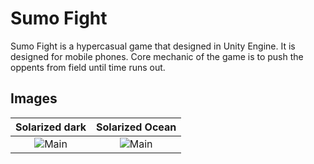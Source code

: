 # Sumo Fight
Sumo Fight is a hypercasual game that designed in Unity Engine. It is designed for mobile phones. Core mechanic of the game is to push the oppents from field until time runs out.

## Images
Solarized dark             |  Solarized Ocean
:-------------------------:|:-------------------------:
![Main](https://github.com/ensyaz/CaseStudySumo/assets/45393463/8ad86418-1bc5-46aa-aca5-882470308c4d) |  ![Main](https://github.com/ensyaz/CaseStudySumo/assets/45393463/8ad86418-1bc5-46aa-aca5-882470308c4d)

